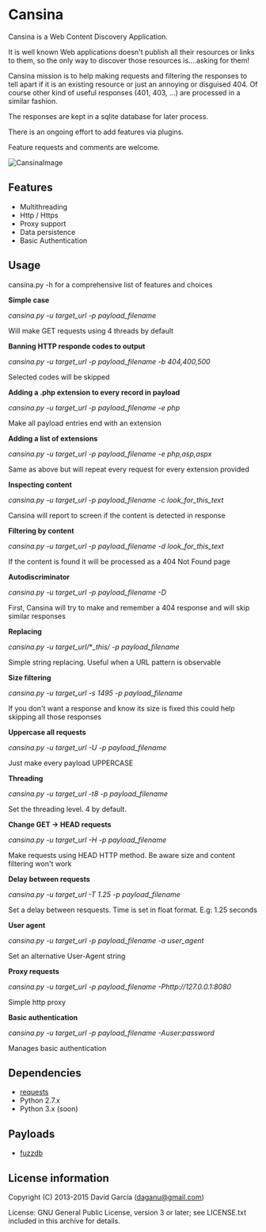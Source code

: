 Cansina
=======

Cansina is a Web Content Discovery Application.

It is well known Web applications doesn't publish all their resources or links to them, 
so the only way to discover those resources is....asking for them!

Cansina mission is to help making requests and filtering the responses to tell apart if
it is an existing resource or just an annoying or disguised 404. Of course other
kind of useful responses (401, 403, ...) are processed in a similar fashion.

The responses are kept in a sqlite database for later process.

There is an ongoing effort to add features via plugins.

Feature requests and comments are welcome.

![CansinaImage](https://github.com/deibit/cansina/raw/gh-pages/images/cansina-showcase.png "Image")

Features
--------

- Multithreading
- Http / Https
- Proxy support
- Data persistence
- Basic Authentication

Usage
-----

cansina.py -h for a comprehensive list of features and choices

**Simple case**

*cansina.py -u target_url -p payload_filename*

Will make GET requests using 4 threads by default 

**Banning HTTP responde codes to output**

*cansina.py -u target_url -p payload_filename -b 404,400,500*

Selected codes will be skipped

**Adding a .php extension to every record in payload**

*cansina.py -u target_url -p payload_filename -e php*

Make all payload entries end with an extension

**Adding a list of extensions**

*cansina.py -u target_url -p payload_filename -e php,asp,aspx*

Same as above but will repeat every request for every extension provided

**Inspecting content**

*cansina.py -u target_url -p payload_filename -c look_for_this_text*

Cansina will report to screen if the content is detected in response

**Filtering by content**

*cansina.py -u target_url -p payload_filename -d look_for_this_text*

If the content is found it will be processed as a 404 Not Found page

**Autodiscriminator**

*cansina.py -u target_url -p payload_filename -D*

First, Cansina will try to make and remember a 404 response and will skip similar responses

**Replacing**

*cansina.py -u target_url/***_this/ -p payload_filename*

Simple string replacing. Useful when a URL pattern is observable

**Size filtering**

*cansina.py -u target_url -s 1495 -p payload_filename*

If you don't want a response and know its size is fixed this could help skipping all those responses

**Uppercase all requests**

*cansina.py -u target_url -U -p payload_filename*

Just make every payload UPPERCASE

**Threading**

*cansina.py -u target_url -t8 -p payload_filename*

Set the threading level. 4 by default.

**Change GET -> HEAD requests**

*cansina.py -u target_url -H -p payload_filename*

Make requests using HEAD HTTP method. Be aware size and content filtering won't work

**Delay between requests**

*cansina.py -u target_url -T 1.25 -p payload_filename*

Set a delay between resquests. Time is set in float format. E.g: 1.25 seconds

**User agent**

*cansina.py -u target_url -p payload_filename -a user_agent*

Set an alternative User-Agent string

**Proxy requests**

*cansina.py -u target_url -p payload_filename -Phttp://127.0.0.1:8080*

Simple http proxy

**Basic authentication**

*cansina.py -u target_url -p payload_filename -Auser:password*

Manages basic authentication

Dependencies
------------

- [requests](https://github.com/kennethreitz/requests)
- Python 2.7.x 
- Python 3.x (soon)

Payloads
--------

- [fuzzdb](https://code.google.com/p/fuzzdb/)

License information
-------------------

Copyright (C) 2013-2015 David García (daganu@gmail.com)

License: GNU General Public License, version 3 or later; see LICENSE.txt
         included in this archive for details.
